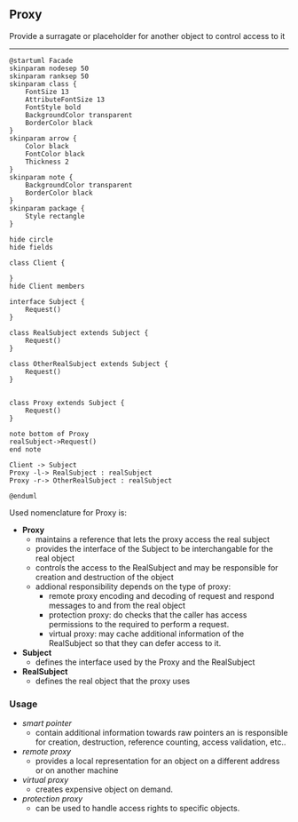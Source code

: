 ## Proxy

Provide a surragate or placeholder for another object to control access to it

---

```plantuml
@startuml Facade
skinparam nodesep 50
skinparam ranksep 50
skinparam class {
    FontSize 13
    AttributeFontSize 13
    FontStyle bold
    BackgroundColor transparent
    BorderColor black
}
skinparam arrow {
    Color black
    FontColor black
    Thickness 2
}
skinparam note {
    BackgroundColor transparent
    BorderColor black
}
skinparam package {
    Style rectangle
}

hide circle
hide fields

class Client {

}
hide Client members

interface Subject {
    Request()
}

class RealSubject extends Subject {
    Request()
}

class OtherRealSubject extends Subject {
    Request()
}


class Proxy extends Subject {
    Request()
}

note bottom of Proxy
realSubject->Request()
end note

Client -> Subject
Proxy -l-> RealSubject : realSubject 
Proxy -r-> OtherRealSubject : realSubject 

@enduml
```

Used nomenclature for Proxy is:

* **Proxy**
  * maintains a reference that lets the proxy access the real subject
  * provides the interface of the Subject to be interchangable for the real object
  * controls the access to the RealSubject and may be responsible for creation and destruction of the object
  * addional responsibility depends on the type of proxy:
    * remote proxy encoding and decoding of request and respond messages to and from the real object
    * protection proxy: do checks that the caller has access permissions to the required to perform a request.  
    * virtual proxy: may cache additional information of the RealSubject so that they can defer access to it.
* **Subject**
  * defines the interface used by the Proxy and the RealSubject
* **RealSubject**
  * defines the real object that the proxy uses

### Usage

* *smart pointer* 
  * contain additional information towards raw pointers an is responsible for creation, destruction, reference counting, access validation, etc..
* *remote proxy*
  * provides a local representation for an object on a different address or on another machine
* *virtual proxy*
  * creates expensive object on demand.
* *protection proxy* 
  * can be used to handle access rights to specific objects.

